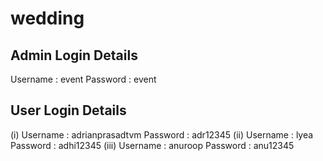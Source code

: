 # wedding
Admin Login Details 
--------------------
Username : event
Password : event


User Login Details
-------------------
(i) Username : adrianprasadtvm
    Password : adr12345
(ii) Username : lyea
     Password : adhi12345
(iii) Username : anuroop
      Password : anu12345
